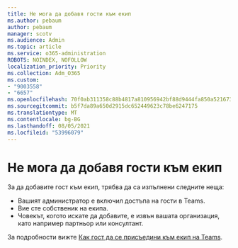 ```yaml
---
title: Не мога да добавя гости към екип
ms.author: pebaum
author: pebaum
manager: scotv
ms.audience: Admin
ms.topic: article
ms.service: o365-administration
ROBOTS: NOINDEX, NOFOLLOW
localization_priority: Priority
ms.collection: Adm_O365
ms.custom:
- "9003558"
- "6657"
ms.openlocfilehash: 70f0ab311358c88b4817a810956942bf88d9444fa850a5216736eb657189d5a5
ms.sourcegitcommit: b5f7da89a650d2915dc652449623c78be6247175
ms.translationtype: MT
ms.contentlocale: bg-BG
ms.lasthandoff: 08/05/2021
ms.locfileid: "53996079"
---
```

# <a name="cant-add-guests-to-a-team"></a>Не мога да добавя гости към екип

За да добавите гост към екип, трябва да са изпълнени следните неща:  

- Вашият администратор е включил достъпа на гости в Teams.
- Вие сте собственик на екипа.
- Човекът, когото искате да добавите, е извън вашата организация, като например партньор или консултант.

За подробности вижте [Как гост да се присъедини към екип на Teams](https://docs.microsoft.com/MicrosoftTeams/guest-joins).